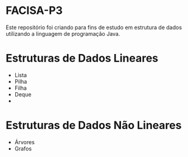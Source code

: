 # FACISA-P3
Este repositório foi criando para fins de estudo em estrutura de dados utilizando a linguagem de programação Java. 

# Estruturas de Dados Lineares
* Lista
* Pilha
* Filha
* Deque
* 
# Estruturas de Dados Não Lineares
* Árvores
* Grafos

